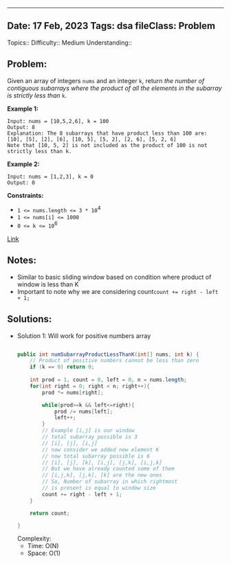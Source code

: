 
---
Date: 17 Feb, 2023
Tags: dsa
fileClass: Problem
---
Topics:: 
Difficulty::  Medium
Understanding:: 
## Problem: 
 Given an array of integers `nums` and an integer `k`, return _the number of contiguous subarrays where the product of all the elements in the subarray is strictly less than_ `k`.

**Example 1:**

	Input: nums = [10,5,2,6], k = 100
	Output: 8
	Explanation: The 8 subarrays that have product less than 100 are:
	[10], [5], [2], [6], [10, 5], [5, 2], [2, 6], [5, 2, 6]
	Note that [10, 5, 2] is not included as the product of 100 is not strictly less than k.

**Example 2:**

	Input: nums = [1,2,3], k = 0
	Output: 0

**Constraints:**

- `1 <= nums.length <= 3 * 10`<sup>4</sup>
- `1 <= nums[i] <= 1000`
- `0 <= k <= 10`<sup>6</sup>

[Link]( https://leetcode.com/problems/subarray-product-less-than-k)

## Notes: 
- Similar to basic sliding window based on condition where product of window is less than K
- Important to note why we are considering count`count += right - left + 1;`

## Solutions: 

- Solution 1: Will work for positive numbers array
	```java
	
	public int numSubarrayProductLessThanK(int[] nums, int k) {
        // Product of positive numbers cannot be less than zero
        if (k == 0) return 0;
        
        int prod = 1, count = 0, left = 0, n = nums.length;
        for(int right = 0; right < n; right++){
            prod *= nums[right];

            while(prod>=k && left<=right){
                prod /= nums[left];
                left++; 
            }
	        // Example [i,j] is our window
	        // total subarray possible is 3
	        // [i], [j], [i,j]
	        // now consider we added new element K 
	        // now total subarray possible is 6
	        // [i], [j], [k], [i,j], [j,k], [i,j,k]
	        // But we have already counted some of them
	        // [i,j,k], [j,k], [k] are the new ones
	        // So, Number of subarray in which rightmost 
	        // is present is equal to window size
            count += right - left + 1;
        }

        return count;

    }
	
	```
	Complexity: 
	- Time: O(N)
	- Space: O(1)

